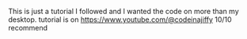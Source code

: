 This is just a tutorial I followed and I wanted the code on more than my desktop. tutorial is on https://www.youtube.com/@codeinajiffy 10/10 recommend
